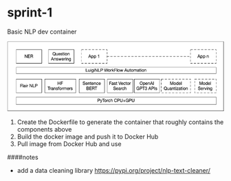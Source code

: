# sprint-1

Basic NLP dev container

![components in the container](./assets/clickNLP.png)

1. Create the Dockerfile to generate the container that roughly contains the components above
2. Build the docker image and push it to Docker Hub
3. Pull image from Docker Hub and use

####notes

- add a data cleaning library 
https://pypi.org/project/nlp-text-cleaner/
